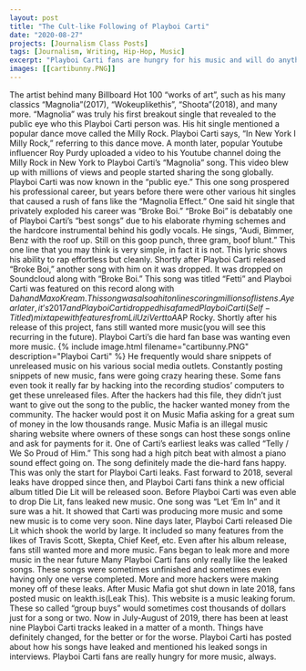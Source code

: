 ```yaml
---
layout: post
title: "The Cult-like Following of Playboi Carti"
date: "2020-08-27"
projects: [Journalism Class Posts]
tags: [Journalism, Writing, Hip-Hop, Music]
excerpt: "Playboi Carti fans are hungry for his music and will do anything for it."
images: [[cartibunny.PNG]]
---
```

  The artist behind many Billboard Hot 100 “works of art”, such as his many classics “Magnolia”(2017), “Wokeuplikethis”, “Shoota”(2018), and many more. “Magnolia” was truly his first breakout single that revealed to the public eye who this Playboi Carti person was. His hit single mentioned a popular dance move called the Milly Rock. Playboi Carti says, “In New York I Milly Rock,” referring to this dance move. A month later, popular Youtube influencer Roy Purdy uploaded a video to his Youtube channel doing the Milly Rock in New York to Playboi Carti’s “Magnolia” song. This video blew up with millions of views and people started sharing the song globally. Playboi Carti was now known in the “public eye.” This one song prospered his professional career, but years before there were other various hit singles that caused a rush of fans like the “Magnolia Effect.” One said hit single that privately exploded his career was “Broke Boi.” 
	“Broke Boi” is debatably one of Playboi Carti’s “best songs” due to his elaborate rhyming schemes and the hardcore instrumental behind his godly vocals. He sings, “Audi, Bimmer, Benz with the roof up. Still on this goop punch, three gram, boof blunt.” This one line that you may think is very simple, in fact it is not. This lyric shows his ability to rap effortless but cleanly. Shortly after Playboi Carti released “Broke Boi,” another song with him on it was dropped. It was dropped on Soundcloud along with “Broke Boi.” This song was titled “Fetti” and Playboi Carti was featured on this record along with Da$h and Maxo Kream. This song was also a hit online scoring millions of listens.
  A year later, it’s 2017 and Playboi Carti dropped his afamed Playboi Carti (Self-Titled) mixtape with features from Lil Uzi Vert to A$AP Rocky. Shortly after his release of this project, fans still wanted more music(you will see this recurring in the future). Playboi Carti’s die hard fan base was wanting even more music. 
{% include image.html filename="cartibunny.PNG" description="Playboi Carti" %}
  He frequently would share snippets of unreleased music on his various social media outlets. Constantly posting snippets of new music, fans were going crazy hearing these. Some fans even took it really far by hacking into the recording studios’ computers to get these unreleased files. After the hackers had this file, they didn’t just want to give out the song to the public, the hacker wanted money from the community. The hacker would post it on Music Mafia asking for a great sum of money in the low thousands range. Music Mafia is an illegal music sharing website where owners of these songs can host these songs online and ask for payments for it. One of Carti’s earliest leaks was called “Telly / We So Proud of Him.” This song had a high pitch beat with almost a piano sound effect going on. The song definitely made the die-hard fans happy. This was only the start for Playboi Carti leaks.
  Fast forward to 2018, several leaks have dropped since then, and Playboi Carti fans think a new official album titled Die Lit will be released soon. Before Playboi Carti was even able to drop Die Lit, fans leaked new music. One song was “Let ‘Em In” and it sure was a hit. It showed that Carti was producing more music and some new music is to come very soon. Nine days later, Playboi Carti released Die Lit which shook the world by large. It included so many features from the likes of Travis Scott, Skepta, Chief Keef, etc. Even after his album release, fans still wanted more and more music. Fans began to leak more and more music in the near future
  Many Playboi Carti fans only really like the leaked songs. These songs were sometimes unfinished and sometimes even having only one verse completed. More and more hackers were making money off of these leaks. After Music Mafia got shut down in late 2018, fans posted music on leakth.is(Leak This). This website is a music leaking forum. These so called “group buys” would sometimes cost thousands of dollars just for a song or two. 
  Now in July-August of 2019, there has been at least nine Playboi Carti tracks leaked in a matter of a month. Things have definitely changed, for the better or for the worse. Playboi Carti has posted about how his songs have leaked and mentioned his leaked songs in interviews. Playboi Carti fans are really hungry for more music, always.
